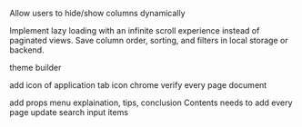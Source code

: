 Allow users to hide/show columns dynamically

<!-- Allow users to sort by multiple columns -->

Implement lazy loading with an infinite scroll experience instead of paginated views.
Save column order, sorting, and filters in local storage or backend.

<!-- clear sorting popup (important) -->

<!-- change theme code -->

<!-- row checkbox selection (single/all) (important) -->

<!-- column width (important) -->

<!-- need to test every feature -->
<!-- add react min version in document -->
<!-- test application in lower version react ^18 -->
<!-- test in js project -->
<!-- add support of min 18 react -->

<!-- add theme in document how to change theme -->

theme builder
<!-- demo -->
add icon of application tab icon chrome
verify every page document

<!-- css information add in document -->
<!-- package css class names change needed with prefix -->
<!-- menu add theme -->
<!-- make dropdown menu to normal -->

add props menu
explaination, tips, conclusion
Contents needs to add every page
update search input items

<!-- fixed -->

<!-- 1. added default 100px column width
2. column width changed px string to number but it can behave like px
3. added horizontal scroll if column is to much
4. sticky header added
5. rowsPerPage prop added for number of rows show
6. column render support number also
7. tooltip content changed accept string and number only
8. multiColumnSort default set to false -->

<!-- 1. rowPerPage not updating live -->

<!-- 2. total rows not added in pagination document -->
<!-- 3. page number required -->
<!-- 4. expanded icon removed icon only feature is working  -->
